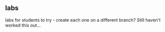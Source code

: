 ## labs

labs for students to try - create each one on a different branch? Still haven't worked this out...
